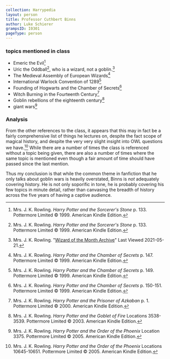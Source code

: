 ```yaml
---
collection: Harrypedia
layout: person
title: Professor Cuthbert Binns
author: Luke Schierer
grampsID: I0301
pageType: person
---
```


### topics mentioned in class

- Emeric the Evil[^20210519-1]
- Uric the Oddball[^20210519-2], who is a wizard, not a goblin.[^20210521-5]
- The Medieval Assembly of European Wizards[^20210519-3]
- International Warlock Convention of 1289[^20210519-4]
- Founding of Hogwarts and the Chamber of Secrets[^20210519-5]
- Witch Burning in the Fourteenth Century[^20210519-6]
- Goblin rebellions of the eighteenth century[^20210519-7]
- giant wars[^20210519-8]

### Analysis

From the other references to the class, it appears that this may in fact be a
fairly comprehensive list of things he lectures on, despite the fact scope of
magical history, and despite the very very slight insight into OWL questions we
have.[^20210519-9] While there are a number of times the class is referenced
without a topic being given, there are also a number of times where the same
topic is mentioned even though a fair amount of time should have passed since
the last mention.

Thus my conclusion is that while the common theme in fanfiction that he only
talks about goblin wars is heavily overstated, Binns is _not_ adequately
covering history. He is not only soporific in tone, he is probably covering his few
topics in minute detail, rather than canvasing the breadth of history across the
five years of having a captive audience.

[^20210521-5]:
    Mrs. J. K. Rowling.
    "[Wizard of the Month Archive](https://therowlinglibrary.com/jkrowling.com/textonly/en/wotm.html)"
    Last Viewed 2021-05-21.

[^20210519-1]:
    Mrs. J. K. Rowling. _Harry Potter and the Sorcerer's Stone_
    p. 133. Pottermore Limited © 1999. American Kindle Edition.

[^20210519-2]:
    Mrs. J. K. Rowling. _Harry Potter and the Sorcerer's Stone_
    p. 133. Pottermore Limited © 1999. American Kindle Edition.

[^20210519-3]:
    Mrs. J. K. Rowling. _Harry Potter and the Chamber of Secrets_
    p. 147. Pottermore Limited © 1999. American Kindle Edition.

[^20210519-4]:
    Mrs. J. K. Rowling. _Harry Potter and the Chamber of Secrets_
    p. 149. Pottermore Limited © 1999. American Kindle Edition.

[^20210519-5]:
    Mrs. J. K. Rowling. _Harry Potter and the Chamber of Secrets_
    p. 150-151. Pottermore Limited © 1999. American Kindle Edition.

[^20210519-6]:
    Mrs. J. K. Rowling. _Harry Potter and the Prisoner of Azkaban_
    p. 1. Pottermore Limited © 2000. American Kindle Edition.

[^20210519-7]:
    Mrs. J. K. Rowling. _Harry Potter and the Goblet of Fire_
    Locations 3538-3539. Pottermore Limited © 2003. American Kindle Edition.

[^20210519-8]:
    Mrs. J. K. Rowling. _Harry Potter and the Order of the Phoenix_
    Location 3375. Pottermore Limited © 2005. American Kindle Edition.

[^20210519-9]:
    Mrs. J. K. Rowling. _Harry Potter and the Order of the Phoenix_
    Locations 10645-10651. Pottermore Limited © 2005. American Kindle Edition.
